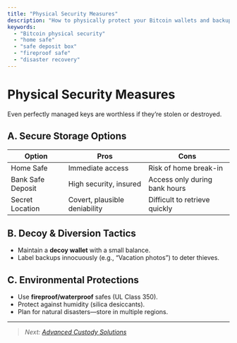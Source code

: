 ```yaml
---
title: "Physical Security Measures"
description: "How to physically protect your Bitcoin wallets and backups from theft, fire, and natural disaster."
keywords:
  - "Bitcoin physical security"
  - "home safe"
  - "safe deposit box"
  - "fireproof safe"
  - "disaster recovery"
---
```


# Physical Security Measures

Even perfectly managed keys are worthless if they’re stolen or destroyed.

## A. Secure Storage Options  

| Option                | Pros                        | Cons                      |
|-----------------------|-----------------------------|---------------------------|
| Home Safe             | Immediate access            | Risk of home break-in     |
| Bank Safe Deposit     | High security, insured      | Access only during bank hours |
| Secret Location       | Covert, plausible deniability | Difficult to retrieve quickly  |

## B. Decoy & Diversion Tactics  
- Maintain a **decoy wallet** with a small balance.  
- Label backups innocuously (e.g., “Vacation photos”) to deter thieves.

## C. Environmental Protections  
- Use **fireproof/waterproof** safes (UL Class 350).  
- Protect against humidity (silica desiccants).  
- Plan for natural disasters—store in multiple regions.

---

> _Next: [Advanced Custody Solutions](../advanced-custody-solutions/)_